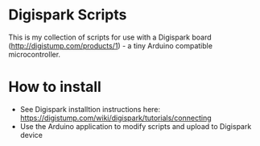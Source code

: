 Digispark Scripts
=================
This is my collection of scripts for use with a Digispark board (http://digistump.com/products/1) - a tiny Arduino compatible microcontroller.


How to install
==============

 - See Digispark installtion instructions here: https://digistump.com/wiki/digispark/tutorials/connecting
 - Use the Arduino application to modify scripts and upload to Digispark device
